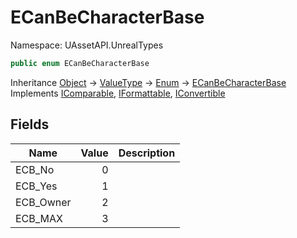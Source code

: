 # ECanBeCharacterBase

Namespace: UAssetAPI.UnrealTypes

```csharp
public enum ECanBeCharacterBase
```

Inheritance [Object](https://docs.microsoft.com/en-us/dotnet/api/system.object) → [ValueType](https://docs.microsoft.com/en-us/dotnet/api/system.valuetype) → [Enum](https://docs.microsoft.com/en-us/dotnet/api/system.enum) → [ECanBeCharacterBase](./uassetapi.unrealtypes.ecanbecharacterbase.md)<br>
Implements [IComparable](https://docs.microsoft.com/en-us/dotnet/api/system.icomparable), [IFormattable](https://docs.microsoft.com/en-us/dotnet/api/system.iformattable), [IConvertible](https://docs.microsoft.com/en-us/dotnet/api/system.iconvertible)

## Fields

| Name | Value | Description |
| --- | --: | --- |
| ECB_No | 0 |  |
| ECB_Yes | 1 |  |
| ECB_Owner | 2 |  |
| ECB_MAX | 3 |  |
